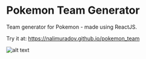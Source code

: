 # Pokemon Team Generator

Team generator for Pokemon - made using ReactJS.

Try it at: https://nalimuradov.github.io/pokemon_team

![alt text](https://github.com/nalimuradov/pokemon_team/react/demo_image.png "gardening subreddit recommendations")
